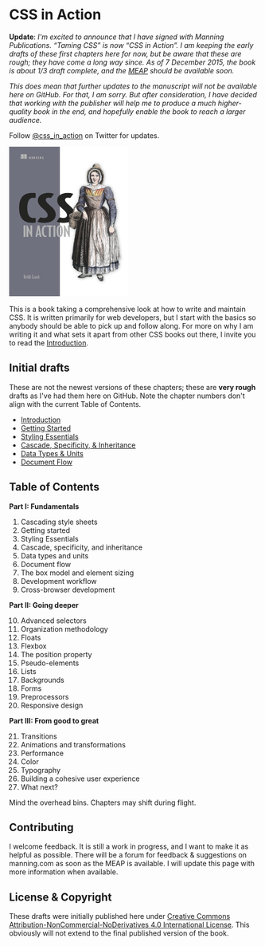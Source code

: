 # CSS in Action

 **Update**: *I'm excited to announce that I have signed with Manning Publications. “Taming CSS” is now “CSS in Action”. I am keeping the early drafts of these first chapters here for now, but be aware that these are rough; they have come a long way since. As of 7 December 2015, the book is about 1/3 draft complete, and the [MEAP](https://www.manning.com/meap-catalog) should be available soon.*

 *This does mean that further updates to the manuscript will not be available here on GitHub. For that, I am sorry. But after consideration, I have decided that working with the publisher will help me to produce a much higher-quality book in the end, and hopefully enable the book to reach a larger audience.*

 Follow [@css_in_action](http://twitter.com/css_in_action) on Twitter for updates.

<img src="cover.png" height="300"/>

 This is a book taking a comprehensive look at how to write and maintain CSS.  It is written primarily for web developers, but I start with the basics so anybody should be able to pick up and follow along. For more on why I am writing it and what sets it apart from other CSS books out there, I invite you to read the [Introduction](introduction.md).

## Initial drafts
These are not the newest versions of these chapters; these are **very rough** drafts as I've had them here on GitHub. Note the chapter numbers don't align with the current Table of Contents.

* [Introduction](introduction.md)
* [Getting Started](Crawling/chapter1.md)
* [Styling Essentials](Crawling/chapter2.md)
* [Cascade, Specificity, & Inheritance](Crawling/chapter3.md)
* [Data Types & Units](Crawling/chapter4.md)
* [Document Flow](Crawling/chapter5.md)

## Table of Contents
**Part I: Fundamentals**
<ol>
  <li>Cascading style sheets</li>
  <li>Getting started</li>
  <li>Styling Essentials</li>
  <li>Cascade, specificity, and inheritance</li>
  <li>Data types and units</li>
  <li>Document flow</li>
  <li>The box model and element sizing</li>
  <li>Development workflow</li>
  <li>Cross-browser development</li>
</ol>

**Part II: Going deeper**
<ol start="10">
  <li>Advanced selectors</li>
  <li>Organization methodology</li>
  <li>Floats</li>
  <li>Flexbox</li>
  <li>The position property</li>
  <li>Pseudo-elements</li>
  <li>Lists</li>
  <li>Backgrounds</li>
  <li>Forms</li>
  <li>Preprocessors</li>
  <li>Responsive design</li>
</ol>

**Part III: From good to great**
<ol start="21">
  <li>Transitions</li>
  <li>Animations and transformations</li>
  <li>Performance</li>
  <li>Color</li>
  <li>Typography</li>
  <li>Building a cohesive user experience</li>
  <li>What next?</li>
</ol>

Mind the overhead bins. Chapters may shift during flight.

## Contributing

I welcome feedback. It is still a work in progress, and I want to make it as helpful as possible. There will be a forum for feedback & suggestions on manning.com as soon as the MEAP is available. I will update this page with more information when available.

## License & Copyright

These drafts were initially published here under <a rel="license" href="http://creativecommons.org/licenses/by-nc-nd/4.0/">Creative Commons Attribution-NonCommercial-NoDerivatives 4.0 International License</a>. This obviously will not extend to the final published version of the book.
